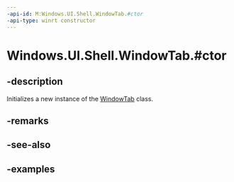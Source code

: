 ```yaml
---
-api-id: M:Windows.UI.Shell.WindowTab.#ctor
-api-type: winrt constructor
---
```


# Windows.UI.Shell.WindowTab.#ctor

<!--
public WindowTab ();
-->

## -description

Initializes a new instance of the [WindowTab](windowtab.md) class.

## -remarks

## -see-also

## -examples


